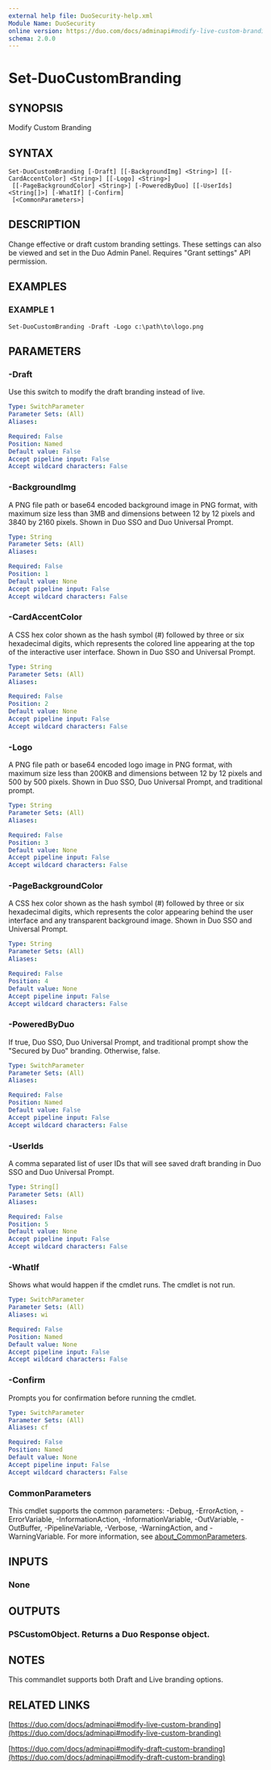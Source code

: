 ```yaml
---
external help file: DuoSecurity-help.xml
Module Name: DuoSecurity
online version: https://duo.com/docs/adminapi#modify-live-custom-branding
schema: 2.0.0
---
```


# Set-DuoCustomBranding

## SYNOPSIS
Modify Custom Branding

## SYNTAX

```
Set-DuoCustomBranding [-Draft] [[-BackgroundImg] <String>] [[-CardAccentColor] <String>] [[-Logo] <String>]
 [[-PageBackgroundColor] <String>] [-PoweredByDuo] [[-UserIds] <String[]>] [-WhatIf] [-Confirm]
 [<CommonParameters>]
```

## DESCRIPTION
Change effective or draft custom branding settings.
These settings can also be viewed and set in the Duo Admin Panel.
Requires "Grant settings" API permission.

## EXAMPLES

### EXAMPLE 1
```
Set-DuoCustomBranding -Draft -Logo c:\path\to\logo.png
```

## PARAMETERS

### -Draft
Use this switch to modify the draft branding instead of live.

```yaml
Type: SwitchParameter
Parameter Sets: (All)
Aliases:

Required: False
Position: Named
Default value: False
Accept pipeline input: False
Accept wildcard characters: False
```

### -BackgroundImg
A PNG file path or base64 encoded background image in PNG format, with maximum size less than 3MB and dimensions between 12 by 12 pixels and 3840 by 2160 pixels.
Shown in Duo SSO and Duo Universal Prompt.

```yaml
Type: String
Parameter Sets: (All)
Aliases:

Required: False
Position: 1
Default value: None
Accept pipeline input: False
Accept wildcard characters: False
```

### -CardAccentColor
A CSS hex color shown as the hash symbol (#) followed by three or six hexadecimal digits, which represents the colored line appearing at the top of the interactive user interface.
Shown in Duo SSO and Universal Prompt.

```yaml
Type: String
Parameter Sets: (All)
Aliases:

Required: False
Position: 2
Default value: None
Accept pipeline input: False
Accept wildcard characters: False
```

### -Logo
A PNG file path or base64 encoded logo image in PNG format, with maximum size less than 200KB and dimensions between 12 by 12 pixels and 500 by 500 pixels.
Shown in Duo SSO, Duo Universal Prompt, and traditional prompt.

```yaml
Type: String
Parameter Sets: (All)
Aliases:

Required: False
Position: 3
Default value: None
Accept pipeline input: False
Accept wildcard characters: False
```

### -PageBackgroundColor
A CSS hex color shown as the hash symbol (#) followed by three or six hexadecimal digits, which represents the color appearing behind the user interface and any transparent background image.
Shown in Duo SSO and Universal Prompt.

```yaml
Type: String
Parameter Sets: (All)
Aliases:

Required: False
Position: 4
Default value: None
Accept pipeline input: False
Accept wildcard characters: False
```

### -PoweredByDuo
If true, Duo SSO, Duo Universal Prompt, and traditional prompt show the "Secured by Duo" branding.
Otherwise, false.

```yaml
Type: SwitchParameter
Parameter Sets: (All)
Aliases:

Required: False
Position: Named
Default value: False
Accept pipeline input: False
Accept wildcard characters: False
```

### -UserIds
A comma separated list of user IDs that will see saved draft branding in Duo SSO and Duo Universal Prompt.

```yaml
Type: String[]
Parameter Sets: (All)
Aliases:

Required: False
Position: 5
Default value: None
Accept pipeline input: False
Accept wildcard characters: False
```

### -WhatIf
Shows what would happen if the cmdlet runs.
The cmdlet is not run.

```yaml
Type: SwitchParameter
Parameter Sets: (All)
Aliases: wi

Required: False
Position: Named
Default value: None
Accept pipeline input: False
Accept wildcard characters: False
```

### -Confirm
Prompts you for confirmation before running the cmdlet.

```yaml
Type: SwitchParameter
Parameter Sets: (All)
Aliases: cf

Required: False
Position: Named
Default value: None
Accept pipeline input: False
Accept wildcard characters: False
```

### CommonParameters
This cmdlet supports the common parameters: -Debug, -ErrorAction, -ErrorVariable, -InformationAction, -InformationVariable, -OutVariable, -OutBuffer, -PipelineVariable, -Verbose, -WarningAction, and -WarningVariable. For more information, see [about_CommonParameters](http://go.microsoft.com/fwlink/?LinkID=113216).

## INPUTS

### None
## OUTPUTS

### PSCustomObject. Returns a Duo Response object.
## NOTES
This commandlet supports both Draft and Live branding options.

## RELATED LINKS

[https://duo.com/docs/adminapi#modify-live-custom-branding](https://duo.com/docs/adminapi#modify-live-custom-branding)

[https://duo.com/docs/adminapi#modify-draft-custom-branding](https://duo.com/docs/adminapi#modify-draft-custom-branding)

